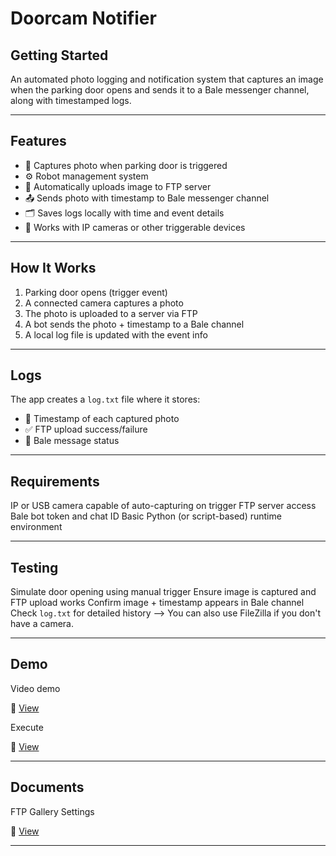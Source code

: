 # Doorcam Notifier

## Getting Started

An automated photo logging and notification system that captures an image when the parking door opens and sends it to a Bale messenger channel, along with timestamped logs.

---


## Features

- 📸 Captures photo when parking door is triggered
- ⚙️ Robot management system
- 🚀 Automatically uploads image to FTP server
- 📤 Sends photo with timestamp to Bale messenger channel
- 🗂️ Saves logs locally with time and event details
- 🧩 Works with IP cameras or other triggerable devices

---

##  How It Works

1. Parking door opens (trigger event)
2. A connected camera captures a photo
3. The photo is uploaded to a server via FTP
4. A bot sends the photo + timestamp to a Bale channel
5. A local log file is updated with the event info

---

## Logs

The app creates a `log.txt` file where it stores:
- 📅 Timestamp of each captured photo
- ✅ FTP upload success/failure
- 💬 Bale message status

---

## Requirements
IP or USB camera capable of auto-capturing on trigger
FTP server access
Bale bot token and chat ID
Basic Python (or script-based) runtime environment

---

## Testing
Simulate door opening using manual trigger
Ensure image is captured and FTP upload works
Confirm image + timestamp appears in Bale channel
Check `log.txt` for detailed history
--> You can also use FileZilla if you don't have a camera.

---

## Demo

Video demo

📎 [View]()


Execute

📎 [View](https://drive.google.com/drive/folders/1HjbV6S078ayRYL2unL7urI5lNrDyTqX8?usp=sharing)

---

## Documents

FTP Gallery Settings 


📎 [View](https://docs.google.com/document/d/1tYmgI_Uj_THKlP67nGHZtF7_qWibIm5nDwBjojQCiws/edit?usp=sharing)


---
